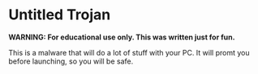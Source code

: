 # Untitled Trojan

**WARNING: For educational use only. This was written just for fun.**

This is a malware that will do a lot of stuff with your PC.
It will promt you before launching, so you will be safe.